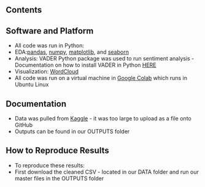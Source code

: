 ## Contents 

## Software and Platform 

* All code was run in Python:
* EDA:[pandas](https://pypi.org/project/pandas/), [numpy](https://pypi.org/project/numpy/), [matplotlib](https://pypi.org/project/matplotlib/), and [seaborn](https://pypi.org/project/seaborn/)
* Analysis: VADER Python package was used to run sentiment analysis - Documentation on how to install VADER in Python [HERE](https://pypi.org/project/vaderSentiment/)
* Visualization: [WordCloud](https://pypi.org/project/wordcloud/)
* All code was run on a virtual machine in [Google Colab](https://colab.research.google.com/) which runs in Ubuntu Linux

## Documentation 
* Data was pulled from [Kaggle](https://www.kaggle.com/datasets/manchunhui/us-election-2020-tweets/code) - it was too large to upload as a file onto GitHub
* Outputs can be found in our OUTPUTS folder

## How to Reproduce Results 
* To reproduce these results:
* First download the cleaned CSV - located in our DATA folder and run our master files in the OUTPUTS folder 
